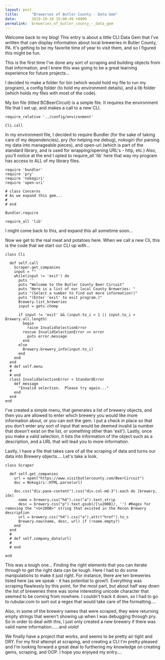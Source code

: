 ```yaml
---
layout: post
title:      "Breweries of Butler County - Data Gem"
date:       2019-10-10 19:00:49 +0000
permalink:  breweries_of_butler_county_-_data_gem
---
```



Welcome back to my blog! This entry is about a little CLI Data Gem that I've written that can display information about local breweries in Butler County, PA.  It's getting to be my favorite time of year to visit them, and so I figured this might be fun.

This is the first time I've done any sort of scraping and building objects from that information, and I knew this was going to be a great learning experience for future projects...

I decided to make a folder for bin (which would hold my file to run my program), a config folder (to hold my environment details), and a lib folder (which holds my files with most of the code).

My bin file (titled BCBeerCircuit) is a simple file.  It requires the environment file that I set up, and makes a call to a new CLI.

```
require_relative '../config/environment'

Cli.call
```

In my environment file, I decided to require Bundler (for the sake of taking care of my dependencies), pry (for helping me debug), nokogiri (for parsing my data into manageable pieces), and open-uri (which is part of the standard library, and is used for wrapping/opening URL's - http, etc.)  Also, you'll notice at the end I opted to require_all 'lib' here that way my program has access to ALL of my library files.

```
require 'bundler'
require 'pry'
require 'nokogiri'
require 'open-uri'

# class Concerns
# As we expand this gem...
#
# end

Bundler.require

require_all 'lib'

```

I might come back to this, and expand this all sometime soon...

Now we get to the real meat and potatoes here.  When we call a new Cli, this is the code that we start our CLI up with...

```
class Cli

  def self.call
    Scraper.get_companies
    input = ""
    while(input != 'exit') do
      puts ''
      puts "Welcome to the Butler County Beer Circuit"
      puts "Here is a list of our local County Breweries: "
      puts "(Select a number to find out more information!)"
      puts "(Enter 'exit' to exit program.)"
      Brewery.list_breweries
      input = gets.chomp

      if input != 'exit' && (input.to_i < 1 || input.to_i > Brewery.all.length)
        begin
          raise InvalidSelectionError
        rescue InvalidSelectionError => error
          puts error.message
        end
      else
        Brewery.brewery_info(input.to_i)
      end
    end
  end
  # def self.menu
  # 
  # end
  class InvalidSelectionError < StandardError
    def message
      "Invalid selection.  Please try again..."
    end
  end
end

```
I've created a simple menu, that generates a list of brewery objects, and then you  are allowed to enter which brewery you would like more information about, or you can exit the gem.  I put a check in place so that you don't enter any sort of input that would be deemed invalid (a number that doesn't exist on the list, or something other than 'exit').  Lastly, once you make a valid selection, it lists the information of the object such as a description, and a URL that will lead you to more information.

Lastly, I have a file that takes care of all the scraping of data and turns our data into Brewery objects.... Let's take a look.

```
class Scraper

  def self.get_companies
    url = open("https://www.visitbutlercounty.com/BeerCircuit")
    doc = Nokogiri::HTML.parse(url)

    doc.css("div.pane-content").css("div.col-md-3").each do |brewery, idx|
      name = brewery.css("h4").css("a").text.strip
      desc = brewery.css("p").text.gsub(/[\u200B]/, '') #Regex for removing the "<U+200B>" string that existed in the Recon Brewery description
      url = brewery.css("h4").css("a").attr("href").to_s
      Brewery.new(name, desc, url) if (!name.empty?)
    end
  end
  # 
  # def self.company_data(url)
  # 
  # end

end

```

This was a tough one... Finding the right elements that you can iterate through to get the right data can be tough.  Here I had to do some manipulations to make it just right.  For instance, there are ten breweries listed here (as we speak - it has potential to grow!).  Everything was scraping flawlessly by this point, for the most part, but about half way down the list of breweries there was some interesting unicode character that seemed to be coming from nowhere.  I couldn't track it down, so I had to go to rubular.com to sort out a regex that would take care of the formatting....

Also, in some of the brewery names that were scraped, they were returning empty strings that weren't showing up when I was debugging through pry.  So in order to deal with this, I just only created a new brewery if there was valid name information......and *viola*!  

We finally have a project that works, and seems to be pretty air tight and DRY.  For my first attempt at scraping, and creating a CLI I'm pretty pleased and I'm looking forward a great deal to furthering my knowledge on creating gems, scraping, and OOP.  I hope you enjoyed my entry....
